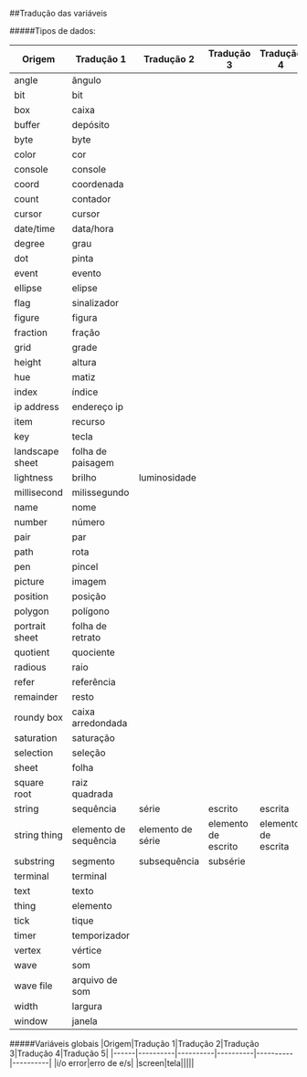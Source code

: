 ##Tradução das variáveis

#####Tipos de dados:

|Origem|Tradução 1|Tradução 2|Tradução 3|Tradução 4|Tradução 5|
|------|----------|----------|----------|----------|----------|
|angle|ãngulo|||||
|bit|bit|||||
|box|caixa|||||
|buffer|depósito|||||
|byte|byte|||||
|color|cor||||||
|console|console|||||
|coord|coordenada|||||
|count|contador|||||
|cursor|cursor|||||
|date/time|data/hora|||||
|degree|grau|||||
|dot|pinta|||||
|event|evento|||||
|ellipse|elipse|||||
|flag|sinalizador|||||
|figure|figura|||||
|fraction|fração|||||
|grid|grade|||||
|height|altura|||||
|hue|matiz|||||
|index|índice|||||
|ip address|endereço ip|||||
|item|recurso|||||
|key|tecla|||||
|landscape sheet|folha de paisagem|||||
|lightness|brilho|luminosidade||||
|millisecond|milissegundo|||||
|name|nome|||||
|number|número|||||
|pair|par|||||
|path|rota|||||
|pen|pincel|||||
|picture|imagem|||||
|position|posição|||||
|polygon|polígono|||||
|portrait sheet|folha de retrato|||||
|quotient|quociente|||||
|radious|raio|||||
|refer|referência|||||
|remainder|resto|||||
|roundy box|caixa arredondada|||||
|saturation|saturação|||||
|selection|seleção|||||
|sheet|folha|||||
|square root|raiz quadrada|||||
|string|sequência|série|escrito|escrita||
|string thing|elemento de sequência|elemento de série|elemento de escrito|elemento de escrita||
|substring|segmento|subsequência|subsérie|||
|terminal|terminal|||||
|text|texto|||||
|thing|elemento|||||
|tick|tique|||||
|timer|temporizador|||||
|vertex|vértice|||||
|wave|som||||||
|wave file|arquivo de som|||||
|width|largura|||||
|window|janela|||||

#####Variáveis globais
|Origem|Tradução 1|Tradução 2|Tradução 3|Tradução 4|Tradução 5|
|------|----------|----------|----------|----------|----------|
|i/o error|erro de e/s|
|screen|tela|||||
